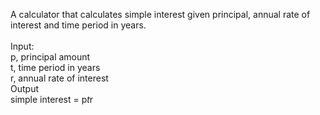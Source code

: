 A calculator that calculates simple interest given principal, annual rate of interest and time period in years. <br/>
<br/>
Input:<br/>
   p, principal amount<br/>
   t, time period in years<br/>
   r, annual rate of interest<br/>
Output<br/>
   simple interest = p*t*r<br/>
